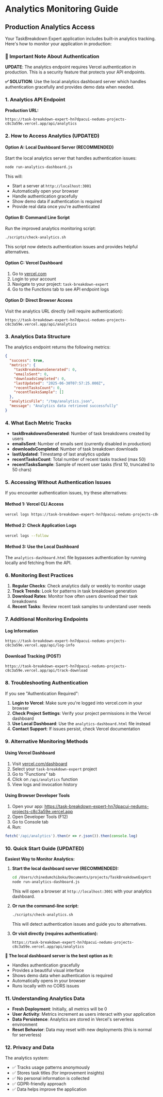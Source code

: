 # Analytics Monitoring Guide

## Production Analytics Access

Your TaskBreakdown Expert application includes built-in analytics tracking. Here's how to monitor your application in production:

### 🚨 Important Note About Authentication

**UPDATE**: The analytics endpoint requires Vercel authentication in production. This is a security feature that protects your API endpoints.

**✅ SOLUTION**: Use the local analytics dashboard server which handles authentication gracefully and provides demo data when needed.

### 1. Analytics API Endpoint

**Production URL:**
```
https://task-breakdown-expert-hn7dpacui-nedums-projects-c8c3a59e.vercel.app/api/analytics
```

### 2. How to Access Analytics (UPDATED)

#### Option A: Local Dashboard Server (RECOMMENDED)
Start the local analytics server that handles authentication issues:

```bash
node run-analytics-dashboard.js
```

This will:
- Start a server at `http://localhost:3001`
- Automatically open your browser
- Handle authentication gracefully
- Show demo data if authentication is required
- Provide real data once you're authenticated

#### Option B: Command Line Script
Run the improved analytics monitoring script:

```bash
./scripts/check-analytics.sh
```

This script now detects authentication issues and provides helpful alternatives.

#### Option C: Vercel Dashboard
1. Go to [vercel.com](https://vercel.com)
2. Login to your account
3. Navigate to your project: `task-breakdown-expert`
4. Go to the Functions tab to see API endpoint logs

#### Option D: Direct Browser Access
Visit the analytics URL directly (will require authentication):

```
https://task-breakdown-expert-hn7dpacui-nedums-projects-c8c3a59e.vercel.app/api/analytics
```

### 3. Analytics Data Structure

The analytics endpoint returns the following metrics:

```json
{
  "success": true,
  "metrics": {
    "taskBreakdownsGenerated": 0,
    "emailsSent": 0,
    "downloadsCompleted": 0,
    "lastUpdated": "2025-06-30T07:57:25.000Z",
    "recentTasksCount": 0,
    "recentTasksSample": []
  },
  "analyticsFile": "/tmp/analytics.json",
  "message": "Analytics data retrieved successfully"
}
```

### 4. What Each Metric Tracks

- **taskBreakdownsGenerated**: Number of task breakdowns created by users
- **emailsSent**: Number of emails sent (currently disabled in production)
- **downloadsCompleted**: Number of task breakdown downloads
- **lastUpdated**: Timestamp of last analytics update
- **recentTasksCount**: Total number of recent tasks tracked (max 50)
- **recentTasksSample**: Sample of recent user tasks (first 10, truncated to 50 chars)

### 5. Accessing Without Authentication Issues

If you encounter authentication issues, try these alternatives:

#### Method 1: Vercel CLI Access
```bash
vercel logs https://task-breakdown-expert-hn7dpacui-nedums-projects-c8c3a59e.vercel.app
```

#### Method 2: Check Application Logs
```bash
vercel logs --follow
```

#### Method 3: Use the Local Dashboard
The `analytics-dashboard.html` file bypasses authentication by running locally and fetching from the API.

### 6. Monitoring Best Practices

1. **Regular Checks**: Check analytics daily or weekly to monitor usage
2. **Track Trends**: Look for patterns in task breakdown generation
3. **Download Rates**: Monitor how often users download their task breakdowns
4. **Recent Tasks**: Review recent task samples to understand user needs

### 7. Additional Monitoring Endpoints

#### Log Information

```
https://task-breakdown-expert-hn7dpacui-nedums-projects-c8c3a59e.vercel.app/api/log-info
```

#### Download Tracking (POST)

```
https://task-breakdown-expert-hn7dpacui-nedums-projects-c8c3a59e.vercel.app/api/track-download
```

### 8. Troubleshooting Authentication

If you see "Authentication Required":

1. **Login to Vercel**: Make sure you're logged into vercel.com in your browser
2. **Check Project Settings**: Verify your project permissions in the Vercel dashboard
3. **Use Local Dashboard**: Use the `analytics-dashboard.html` file instead
4. **Contact Support**: If issues persist, check Vercel documentation

### 9. Alternative Monitoring Methods

#### Using Vercel Dashboard
1. Visit [vercel.com/dashboard](https://vercel.com/dashboard)
2. Select your `task-breakdown-expert` project
3. Go to "Functions" tab
4. Click on `/api/analytics` function
5. View logs and invocation history

#### Using Browser Developer Tools
1. Open your app: https://task-breakdown-expert-hn7dpacui-nedums-projects-c8c3a59e.vercel.app
2. Open Developer Tools (F12)
3. Go to Console tab
4. Run:
```javascript
fetch('/api/analytics').then(r => r.json()).then(console.log)
```

### 10. Quick Start Guide (UPDATED)

**Easiest Way to Monitor Analytics:**

1. **Start the local dashboard server (RECOMMENDED):**
   ```bash
   cd /Users/chinedumchiboka/Documents/projects/TaskBreakdownExpert
   node run-analytics-dashboard.js
   ```
   This will open a browser at `http://localhost:3001` with your analytics dashboard.

2. **Or run the command-line script:**
   ```bash
   ./scripts/check-analytics.sh
   ```
   This will detect authentication issues and guide you to alternatives.

3. **Or visit directly (requires authentication):**
   ```
   https://task-breakdown-expert-hn7dpacui-nedums-projects-c8c3a59e.vercel.app/api/analytics
   ```

**🎯 The local dashboard server is the best option as it:**
- Handles authentication gracefully
- Provides a beautiful visual interface
- Shows demo data when authentication is required
- Automatically opens in your browser
- Runs locally with no CORS issues

### 11. Understanding Analytics Data

- **Fresh Deployment**: Initially, all metrics will be 0
- **User Activity**: Metrics increment as users interact with your application
- **Data Persistence**: Analytics are stored in Vercel's serverless environment
- **Reset Behavior**: Data may reset with new deployments (this is normal for serverless)

### 12. Privacy and Data

The analytics system:

- ✅ Tracks usage patterns anonymously
- ✅ Stores task titles (for improvement insights)
- ✅ No personal information is collected
- ✅ GDPR-friendly approach
- ✅ Data helps improve the application
